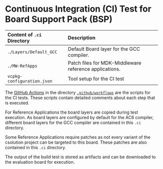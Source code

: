 # Continuous Integration (CI) Test for Board Support Pack (BSP)

Content of `.ci` Directory   | Description
:----------------------------|:-----------------
`./Layers/Default_GCC`       | Default Board layer for the GCC compiler.
`./MW-RefApps`               | Patch files for MDK-Middleware reference applications.
`vcpkg-configuration.json`   | Tool setup for the CI test

The [GitHub Actions](https://github.com/Open-CMSIS-Pack/ST_NUCLEO-H563ZI_BSP/tree/main/README.md#github-actions) in the directory [`.github/workflows`](https://github.com/Open-CMSIS-Pack/ST_NUCLEO-H563ZI_BSP/tree/main/.github/workflows) are the scripts for the CI tests. These scripts contain detailed comments about each step that is executed.

For Reference Applications the board layers are copied during test execution. As board layers are configured by default for the AC6 compiler, different board layers for the GCC compiler are contained in this `.ci` directory.

Some Reference Applications require patches as not every variant of the csolution project can be targeted to this board. These patches are also contained in this `.ci` directory.

The output of the build test is stored as artifacts and can be downloaded to the evaluation board for execution.
